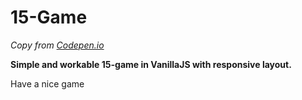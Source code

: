 # 15-Game
_Copy from [Codepen.io](https://codepen.io/karasev/pen/ONeVQE)_

**Simple and workable 15-game in VanillaJS with responsive layout.**

Have a nice game
